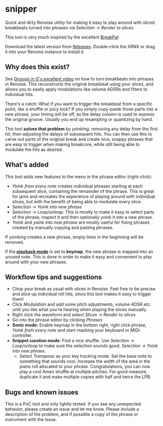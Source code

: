 # snipper

Quick and dirty Renoise utility for making it easy to play around with sliced
breakbeats turned into phrases via *Selection -> Render to slices*.

This tool is very much inspired by the excellent
[BreakPal](https://github.com/MikePehel/breakpal).

Download the latest version from
[Releases](https://github.com/dethine/snipper/releases). Double-click the XRNX
or drag it into your Renoise instance to install it.

## Why does this exist?

See [Groovin in G's excellent
video](https://www.youtube.com/watch?v=ZEuy7SxvuZM&t=1383s) on how to turn
breakbeats into phrases in Renoise. This reconstructs the original breakbeat
using your slices, and allows you to easily apply modulations like volume ADSRs
and filters to individual hits.

There's a catch: What if you want to trigger the breakbeat from a specific
point, like a shuffle or juicy kick? If you simply copy-paste those parts into a
new phrase, your timing will be off, as the delay column is used to express the
original groove. Usually you end up resampling or quantizing by hand.

This tool **solves that problem** by *yoinking*, removing any delay from the
first hit, then adjusting the delays of subsequent hits. You can then use this
to carve out parts of the original break and create nice, snappy phrases that
are easy to trigger when making breakcore, while still being able to modulate
the hits as desired.

## What's added

This tool adds new features to the menu in the phrase editor (right-click):

- *Yoink from every note* creates individual phrases starting at each subsequent
  slice, containing the remainder of the phrase. This is great for jams and
  recreates the experience of playing around with individual slices, but with
  the benefit of being able to modulate every slice.
- *Selection -> Yoink into new phrase*
- *Selection -> Loop/unloop*. This is mostly to make it easy to select parts of
  the phrase, inspect it and then optionally yoink it into a new phrase.
- *Yoink* and *yoink into new phrase* are mostly useful for fixing phrases
  created by manually copying and pasting phrases.

If yoinking creates a new phrase, empty lines in the beginning will be removed.

If the **[playback
mode](https://tutorials.renoise.com/wiki/Phrase_Editor#Phrase_Controls)** is set
to **keymap**, the new phrase is mapped into an unused note. This is done in
order to make it easy and convenient to play around with your new phrases.

## Workflow tips and suggestions

- Chop your break as usual with slices in Renoise. Feel free to be precise and
  slice up individual roll hits, since this tool makes it easy to trigger them!
- Click *Modulation* and add some pitch adjustments, volume ADSR etc. until you
  like what you're hearing when playing the slices manually.
- Right click the waveform and select *Slices -> Render to slices*
- Go into the phrase editor by clicking *Phrases*
- **Sonic mode:** Enable keymap in the bottom right, right click phrase, *Yoink from
  every note* and start mashing your keyboard or MIDI controller.
- **Snippet curation mode:** Find a nice shuffle. Use *Selection -> Loop/unloop*
  to make sure the selection sounds good. *Selection -> Yoink into new phrase*.
    - Select *Transpose* as your key tracking mode. Set the base note to
      something that sounds cool. Increase the width of the area in the piano
      roll allocated to your phrase. Congratulations, you can now play a cool
      Amen shuffle at multiple pitches. For good measure, duplicate it and make
      multiple copies with half and twice the LPB.

## Bugs and known issues

This is a PoC tool and only lightly tested. If you see any unexpected behavior,
please create an issue and let me know. Please include a description of the
problem, and if possible a copy of the phrase or instrument with the issue.